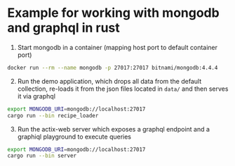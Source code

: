 Example for working with mongodb and graphql in rust
=====================================================

1. Start mongodb in a container (mapping host port to default container port)
```bash
docker run --rm --name mongodb -p 27017:27017 bitnami/mongodb:4.4.4
```
2. Run the demo application, which drops all data from the default collection, re-loads it from the json files located in `data/` and then serves it via graphql
```bash
export MONGODB_URI=mongodb://localhost:27017
cargo run --bin recipe_loader
```

3. Run the actix-web server which exposes a graphql endpoint and a graphiql playground to execute queries
```bash
export MONGODB_URI=mongodb://localhost:27017
cargo run --bin server
```
